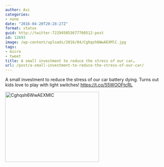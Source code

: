 ```yaml
---
author: Avi
categories:
- none
date: "2016-04-20T20:28:27Z"
format: status
guid: http://twitter-722945053677760512-post
id: 12693
image: /wp-content/uploads/2016/04/Cghqsh6WwAEXMlC.jpg
tags:
- micro
- tweet
title: A small investment to reduce the stress of our car…
url: /post/a-small-investment-to-reduce-the-stress-of-our-car/
---
```

A small investment to reduce the stress of our car battery dying. Turns out kids love to play with light switches! https://t.co/55WOOFtcRL

<img width="300" height="225" src="http://aviflax.com/wp-content/uploads/2016/04/Cghqsh6WwAEXMlC-300x225.jpg" class="attachment-medium size-medium" alt="Cghqsh6WwAEXMlC" />